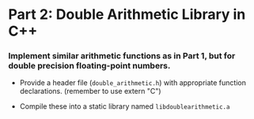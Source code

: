 # Part 2: Double Arithmetic Library in C++
### Implement similar arithmetic functions as in Part 1, but for double precision floating-point numbers.

* Provide a header file (`double_arithmetic.h`) with appropriate function declarations. (remember to use extern "C")

* Compile these into a static library named `libdoublearithmetic.a`
